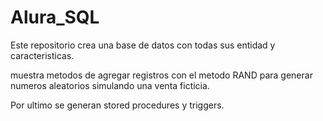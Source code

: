 # Alura_SQL

Este repositorio crea una base de datos con todas sus entidad y caracteristicas.

muestra metodos de agregar registros con el metodo RAND para generar numeros aleatorios simulando una venta ficticia.

Por ultimo se generan stored procedures y triggers.

